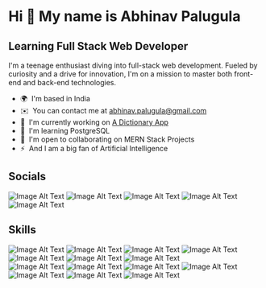 Hi 👋 My name is Abhinav Palugula
=================================

Learning Full Stack Web Developer
---------------------------------

I'm a teenage enthusiast diving into full-stack web development. Fueled by curiosity and a drive for innovation, I'm on a mission to master both front-end and back-end technologies.

*   🌍  I'm based in India
*   ✉️  You can contact me at [abhinav.palugula@gmail.com](mailto:abhinav.palugula@gmail.com)
*   🚀  I'm currently working on [A Dictionary App](http://dictionary-plxd.onrender.com)
*   🧠  I'm learning PostgreSQL
*   🤝  I'm open to collaborating on MERN Stack Projects
*   ⚡  And I am a big fan of Artificial Intelligence
<h2>Socials</h2>

![Image Alt Text](https://img.shields.io/badge/Frontend%20Mentor-3F54A3.svg?style=for-the-badge&logo=Frontend-Mentor&logoColor=white)
![Image Alt Text](https://img.shields.io/badge/Discord-5865F2.svg?style=for-the-badge&logo=Discord&logoColor=white)
![Image Alt Text](https://img.shields.io/badge/GitHub-181717.svg?style=for-the-badge&logo=GitHub&logoColor=white)
![Image Alt Text](https://img.shields.io/badge/Instagram-E4405F.svg?style=for-the-badge&logo=Instagram&logoColor=white)
![Image Alt Text](https://img.shields.io/badge/Twitter-1D9BF0.svg?style=for-the-badge&logo=Twitter&logoColor=white)
<h2>Skills</h2>

![Image Alt Text](https://img.shields.io/badge/MongoDB-47A248.svg?style=for-the-badge&logo=MongoDB&logoColor=white)
![Image Alt Text](https://img.shields.io/badge/Express-000000.svg?style=for-the-badge&logo=Express&logoColor=white)
![Image Alt Text](https://img.shields.io/badge/React-61DAFB.svg?style=for-the-badge&logo=React&logoColor=black)
![Image Alt Text](https://img.shields.io/badge/Node.js-339933.svg?style=for-the-badge&logo=nodedotjs&logoColor=white)
![Image Alt Text](https://img.shields.io/badge/Python-3776AB.svg?style=for-the-badge&logo=Python&logoColor=white)
![Image Alt Text](https://img.shields.io/badge/C-A8B9CC.svg?style=for-the-badge&logo=C&logoColor=black)
![Image Alt Text](https://img.shields.io/badge/Docker-2496ED.svg?style=for-the-badge&logo=Docker&logoColor=white)
<br>
![Image Alt Text](https://img.shields.io/badge/HTML5-E34F26.svg?style=for-the-badge&logo=HTML5&logoColor=white)
![Image Alt Text](https://img.shields.io/badge/CSS3-1572B6.svg?style=for-the-badge&logo=CSS3&logoColor=white)
![Image Alt Text](https://img.shields.io/badge/JavaScript-F7DF1E.svg?style=for-the-badge&logo=JavaScript&logoColor=black)
![Image Alt Text](https://img.shields.io/badge/Bootstrap-7952B3.svg?style=for-the-badge&logo=Bootstrap&logoColor=white)
![Image Alt Text](https://img.shields.io/badge/jQuery-0769AD.svg?style=for-the-badge&logo=jQuery&logoColor=white)
![Image Alt Text](https://img.shields.io/badge/Git-F05032.svg?style=for-the-badge&logo=Git&logoColor=white)
![Image Alt Text](https://img.shields.io/badge/Hyper-000000.svg?style=for-the-badge&logo=Hyper&logoColor=white)
